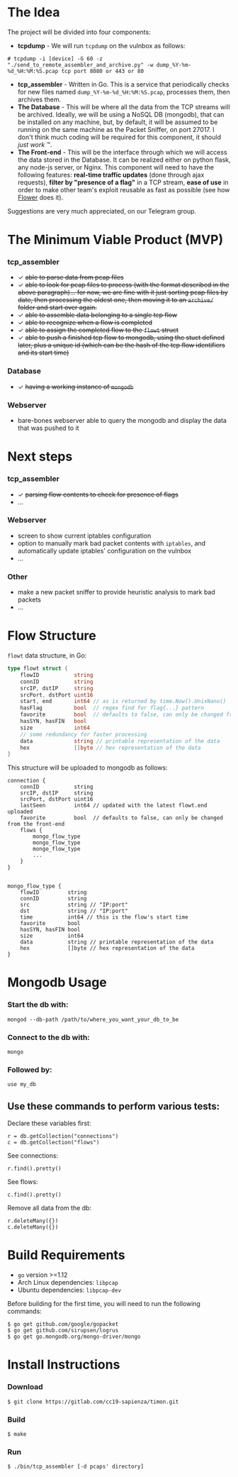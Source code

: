 # The Idea

The project will be divided into four components:

* **tcpdump** - We will run `tcpdump` on the vulnbox as follows:
```
# tcpdump -i [device] -G 60 -z "./send_to_remote_assembler_and_archive.py" -w dump_%Y-%m-%d_%H:%M:%S.pcap tcp port 8080 or 443 or 80
```
* **tcp_assembler** - Written in Go. This is a service that periodically checks for new files named `dump_%Y-%m-%d_%H:%M:%S.pcap`, processes them, then archives them.
* **The Database** - This will be where all the data from the TCP streams will be archived. Ideally, we will be using a NoSQL DB (mongodb), that can be installed on any machine, but, by default, it will be assumed to be running on the same machine as the Packet Sniffer, on port 27017. I don't think much coding will be required for this component, it should *just work* ™.
* **The Front-end** - This will be the interface through which we will access the data stored in the Database. It can be realized either on python flask, any node-js server, or Nginx. This component will need to have the following features: **real-time traffic updates** (done through ajax requests), **filter by "presence of a flag"** in a TCP stream, **ease of use** in order to make other team's exploit reusable as fast as possible (see how [Flower](https://github.com/secgroup/flower) does it).

Suggestions are very much appreciated, on our Telegram group.

# The Minimum Viable Product (MVP)

### tcp_assembler
* ✓ ~~able to parse data from pcap files~~
* ✓ ~~able to look for pcap files to process (with the format described in the above paragraph)... for now, we are fine with it just sorting pcap files by date, then processing the oldest one, then moving it to an `archive/` folder and start over again.~~
* ✓ ~~able to assemble data belonging to a single tcp flow~~
* ✓ ~~able to recognize when a flow is completed~~
* ✓ ~~able to assign the completed flow to the `flowt` struct~~
* ✓ ~~able to push a finished tcp flow to mongodb, using the stuct defined later, plus a unique id (which can be the hash of the tcp flow identifiers and its start time)~~

### Database
* ✓ ~~having a working instance of `mongodb`~~

### Webserver
* bare-bones webserver able to query the mongodb and display the data that was pushed to it

# Next steps

### tcp_assembler
* ✓ ~~parsing flow contents to check for presence of flags~~
* ... 

### Webserver
* screen to show current iptables configuration
* option to manually mark bad packet contents with `iptables`, and automatically update iptables' configuration on the vulnbox
* ...


### Other
* make a new packet sniffer to provide heuristic analysis to mark bad packets
* ...

# Flow Structure
`flowt` data structure, in Go:
```go
type flowt struct {
    flowID           string
    connID           string
    srcIP, dstIP     string
    srcPort, dstPort uint16
    start, end       int64 // as is returned by time.Now().UnixNano()
    hasFlag          bool  // regex find for flag{...} pattern
    favorite         bool  // defaults to false, can only be changed from the front-end
    hasSYN, hasFIN   bool
    size             int64
    // some redundancy for faster processing
    data             string // printable representation of the data
    hex              []byte // hex representation of the data
}
```

This structure will be uploaded to mongodb as follows:
```
connection {
    connID           string
    srcIP, dstIP     string
    srcPort, dstPort uint16
    lastSeen         int64 // updated with the latest flowt.end uploaded
    favorite         bool  // defaults to false, can only be changed from the front-end
    flows {
        mongo_flow_type
        mongo_flow_type
        mongo_flow_type
        ...
    }
}


mongo_flow_type {
    flowID         string
    connID         string
    src            string // "IP:port"
    dst            string // "IP:port"
    time           int64 // this is the flow's start time
    favorite       bool
    hasSYN, hasFIN bool
    size           int64
    data           string // printable representation of the data
    hex            []byte // hex representation of the data
}
```
# Mongodb Usage

### Start the db with:
```pseudocode
mongod --db-path /path/to/where_you_want_your_db_to_be
```

### Connect to the db with:
```pseudocode
mongo
```
### Followed by:
```pseudocode
use my_db
```

## Use these commands to perform various tests:

Declare these variables first:
```pseudocode
r = db.getCollection("connections")
c = db.getCollection("flows")
```
See connections:
```pseudocode
r.find().pretty()
```
See flows:
```pseudocode
c.find().pretty()
```
Remove all data from the db:
```pseudocode
r.deleteMany({})
c.deleteMany({})
```

# Build Requirements

* `go` version >=1.12
* Arch Linux dependencies: `libpcap`
* Ubuntu dependencies: `libpcap-dev`

Before building for the first time, you will need to run the following commands:

```pseudocode
$ go get github.com/google/gopacket
$ go get github.com/sirupsen/logrus
$ go get go.mongodb.org/mongo-driver/mongo
```

# Install Instructions

### Download
    $ git clone https://gitlab.com/cc19-sapienza/timon.git

### Build
    $ make

### Run
    $ ./bin/tcp_assembler [-d pcaps' directory]
